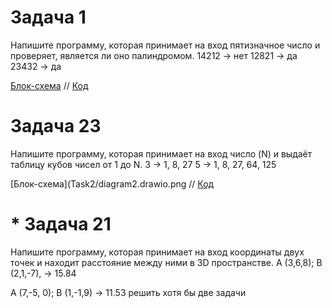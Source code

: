 # Задача 1

Напишите программу, которая принимает на вход пятизначное число и проверяет, является ли оно палиндромом.
14212 -> нет
12821 -> да
23432 -> да

[Блок-схема](Task1/diagram1.drawio.png) // [Код](Task1/Program.cs)

# Задача 23

Напишите программу, которая принимает на вход число (N) и выдаёт таблицу кубов чисел от 1 до N.
3 -> 1, 8, 27
5 -> 1, 8, 27, 64, 125

[Блок-схема](Task2/diagram2.drawio.png // [Код](Task2/Program.cs)

# * Задача 21

Напишите программу, которая принимает на вход координаты двух точек и находит расстояние между ними в 3D пространстве.
A (3,6,8); B (2,1,-7), -> 15.84

A (7,-5, 0); B (1,-1,9) -> 11.53
решить хотя бы две задачи